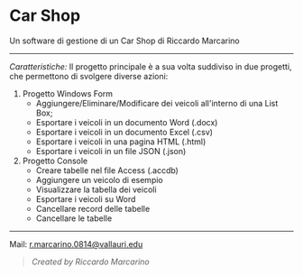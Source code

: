 # Car Shop 

Un software di gestione di un Car Shop di Riccardo Marcarino

--------------------------------

*Caratteristiche:*
Il progetto principale è a sua volta suddiviso in due progetti, che permettono di svolgere diverse azioni:

1. Progetto Windows Form
	- Aggiungere/Eliminare/Modificare dei veicoli all'interno di una List Box;
	- Esportare i veicoli in un documento Word (.docx)
	- Esportare i veicoli in un documento Excel (.csv)
	- Esportare i veicoli in una pagina HTML (.html)
	- Esportare i veicoli in un file JSON (.json)
2. Progetto Console
	- Creare tabelle nel file Access (.accdb)
	- Aggiungere un veicolo di esempio
	- Visualizzare la tabella dei veicoli
	- Esportare i veicoli su Word
	- Cancellare record delle tabelle
	- Cancellare le tabelle

--------------------------------

Mail: r.marcarino.0814@vallauri.edu

>*Created by Riccardo Marcarino*

